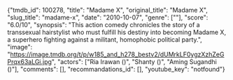 {"tmdb_id": 100278, "title": "Madame X", "original_title": "Madame X", "slug_title": "madame-x", "date": "2010-10-07", "genre": [""], "score": "6.0/10", "synopsis": "This action comedy chronicles the story of a transsexual hairstylist who must fulfill his destiny into becoming Madame X, a superhero fighting against a militant, homophobic political party.", "image": "https://image.tmdb.org/t/p/w185_and_h278_bestv2/dUMrkLF0ygzXzhZeGPrqx63aLGi.jpg", "actors": ["Ria Irawan ()", "Shanty ()", "Aming Sugandhi ()"], "comments": [], "recommandations_id": [], "youtube_key": "notfound"}